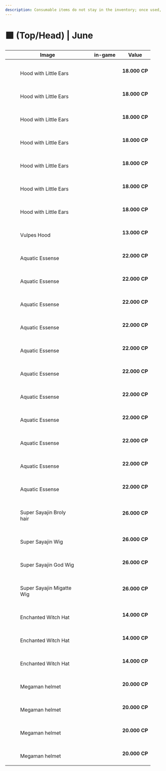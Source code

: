 ```yaml
---
description: Consumable items do not stay in the inventory; once used, they are discarded.
---
```


# 🟩 (Top/Head) | June

<table><thead><tr><th width="255.6666259765625">Image</th><th>in-game</th><th>Value</th></tr></thead><tbody><tr><td><div><figure><img src="../../../../.gitbook/assets/image (730).png" alt=""><figcaption><p>Hood with Little Ears</p></figcaption></figure></div></td><td><div><figure><img src="../../../../.gitbook/assets/7 (2).gif" alt=""><figcaption></figcaption></figure></div></td><td><strong>18.000 CP</strong></td></tr><tr><td><div><figure><img src="../../../../.gitbook/assets/image (731).png" alt=""><figcaption><p>Hood with Little Ears</p></figcaption></figure></div></td><td><div><figure><img src="../../../../.gitbook/assets/8 (2).gif" alt=""><figcaption></figcaption></figure></div></td><td><strong>18.000 CP</strong></td></tr><tr><td><div><figure><img src="../../../../.gitbook/assets/image (732).png" alt=""><figcaption><p>Hood with Little Ears</p></figcaption></figure></div></td><td><div><figure><img src="../../../../.gitbook/assets/9 (2).gif" alt=""><figcaption></figcaption></figure></div></td><td><strong>18.000 CP</strong></td></tr><tr><td><div><figure><img src="../../../../.gitbook/assets/image (733).png" alt=""><figcaption><p>Hood with Little Ears</p></figcaption></figure></div></td><td><div><figure><img src="../../../../.gitbook/assets/10 (2).gif" alt=""><figcaption></figcaption></figure></div></td><td><strong>18.000 CP</strong></td></tr><tr><td><div><figure><img src="../../../../.gitbook/assets/image (734).png" alt=""><figcaption><p>Hood with Little Ears</p></figcaption></figure></div></td><td><div><figure><img src="../../../../.gitbook/assets/11 (2).gif" alt=""><figcaption></figcaption></figure></div></td><td><strong>18.000 CP</strong></td></tr><tr><td><div><figure><img src="../../../../.gitbook/assets/image (735).png" alt=""><figcaption><p>Hood with Little Ears</p></figcaption></figure></div></td><td><div><figure><img src="../../../../.gitbook/assets/12 (2).gif" alt=""><figcaption></figcaption></figure></div></td><td><strong>18.000 CP</strong></td></tr><tr><td><div><figure><img src="../../../../.gitbook/assets/image (736).png" alt=""><figcaption><p>Hood with Little Ears</p></figcaption></figure></div></td><td><div><figure><img src="../../../../.gitbook/assets/13 (1).gif" alt=""><figcaption></figcaption></figure></div></td><td><strong>18.000 CP</strong></td></tr><tr><td><div><figure><img src="../../../../.gitbook/assets/image (752).png" alt=""><figcaption><p>Vulpes Hood</p></figcaption></figure></div></td><td><div><figure><img src="../../../../.gitbook/assets/29 (1).gif" alt=""><figcaption></figcaption></figure></div></td><td><strong>13.000 CP</strong></td></tr><tr><td><div><figure><img src="../../../../.gitbook/assets/image (753).png" alt=""><figcaption><p>Aquatic Essense</p></figcaption></figure></div></td><td><div><figure><img src="../../../../.gitbook/assets/30 (1).gif" alt=""><figcaption></figcaption></figure></div></td><td><strong>22.000 CP</strong></td></tr><tr><td><div><figure><img src="../../../../.gitbook/assets/image (754).png" alt=""><figcaption><p>Aquatic Essense</p></figcaption></figure></div></td><td><div><figure><img src="../../../../.gitbook/assets/31.gif" alt=""><figcaption></figcaption></figure></div></td><td><strong>22.000 CP</strong></td></tr><tr><td><div><figure><img src="../../../../.gitbook/assets/image (755).png" alt=""><figcaption><p>Aquatic Essense</p></figcaption></figure></div></td><td><div><figure><img src="../../../../.gitbook/assets/32.gif" alt=""><figcaption></figcaption></figure></div></td><td><strong>22.000 CP</strong></td></tr><tr><td><div><figure><img src="../../../../.gitbook/assets/image (756).png" alt=""><figcaption><p>Aquatic Essense</p></figcaption></figure></div></td><td><div><figure><img src="../../../../.gitbook/assets/33 (1).gif" alt=""><figcaption></figcaption></figure></div></td><td><strong>22.000 CP</strong></td></tr><tr><td><div><figure><img src="../../../../.gitbook/assets/image (757).png" alt=""><figcaption><p>Aquatic Essense</p></figcaption></figure></div></td><td><div><figure><img src="../../../../.gitbook/assets/34.gif" alt=""><figcaption></figcaption></figure></div></td><td><strong>22.000 CP</strong></td></tr><tr><td><div><figure><img src="../../../../.gitbook/assets/image (758).png" alt=""><figcaption><p>Aquatic Essense</p></figcaption></figure></div></td><td><div><figure><img src="../../../../.gitbook/assets/35.gif" alt=""><figcaption></figcaption></figure></div></td><td><strong>22.000 CP</strong></td></tr><tr><td><div><figure><img src="../../../../.gitbook/assets/image (759).png" alt=""><figcaption><p>Aquatic Essense</p></figcaption></figure></div></td><td><div><figure><img src="../../../../.gitbook/assets/36.gif" alt=""><figcaption></figcaption></figure></div></td><td><strong>22.000 CP</strong></td></tr><tr><td><div><figure><img src="../../../../.gitbook/assets/image (760).png" alt=""><figcaption><p>Aquatic Essense</p></figcaption></figure></div></td><td><div><figure><img src="../../../../.gitbook/assets/37.gif" alt=""><figcaption></figcaption></figure></div></td><td><strong>22.000 CP</strong></td></tr><tr><td><div><figure><img src="../../../../.gitbook/assets/image (761).png" alt=""><figcaption><p>Aquatic Essense</p></figcaption></figure></div></td><td><div><figure><img src="../../../../.gitbook/assets/38.gif" alt=""><figcaption></figcaption></figure></div></td><td><strong>22.000 CP</strong></td></tr><tr><td><div><figure><img src="../../../../.gitbook/assets/image (762).png" alt=""><figcaption><p>Aquatic Essense</p></figcaption></figure></div></td><td><div><figure><img src="../../../../.gitbook/assets/39.gif" alt=""><figcaption></figcaption></figure></div></td><td><strong>22.000 CP</strong></td></tr><tr><td><div><figure><img src="../../../../.gitbook/assets/image (763).png" alt=""><figcaption><p>Aquatic Essense</p></figcaption></figure></div></td><td><div><figure><img src="../../../../.gitbook/assets/40.gif" alt=""><figcaption></figcaption></figure></div></td><td><strong>22.000 CP</strong></td></tr><tr><td><div><figure><img src="../../../../.gitbook/assets/image (764).png" alt=""><figcaption><p>Super Sayajin Broly hair</p></figcaption></figure></div></td><td><div><figure><img src="../../../../.gitbook/assets/41.gif" alt=""><figcaption></figcaption></figure></div></td><td><strong>26.000 CP</strong></td></tr><tr><td><div><figure><img src="../../../../.gitbook/assets/image (765).png" alt=""><figcaption><p>Super Sayajin Wig</p></figcaption></figure></div></td><td><div><figure><img src="../../../../.gitbook/assets/42.gif" alt=""><figcaption></figcaption></figure></div></td><td><strong>26.000 CP</strong></td></tr><tr><td><div><figure><img src="../../../../.gitbook/assets/image (766).png" alt=""><figcaption><p>Super Sayajin God Wig</p></figcaption></figure></div></td><td><div><figure><img src="../../../../.gitbook/assets/43.gif" alt=""><figcaption></figcaption></figure></div></td><td><strong>26.000 CP</strong></td></tr><tr><td><div><figure><img src="../../../../.gitbook/assets/image (767).png" alt=""><figcaption><p>Super Sayajin Migatte Wig</p></figcaption></figure></div></td><td><div><figure><img src="../../../../.gitbook/assets/44 (1).gif" alt=""><figcaption></figcaption></figure></div></td><td><strong>26.000 CP</strong></td></tr><tr><td><div><figure><img src="../../../../.gitbook/assets/image (768).png" alt=""><figcaption><p>Enchanted Witch Hat</p></figcaption></figure></div></td><td><div><figure><img src="../../../../.gitbook/assets/45.gif" alt=""><figcaption></figcaption></figure></div></td><td><strong>14.000 CP</strong></td></tr><tr><td><div><figure><img src="../../../../.gitbook/assets/image (769).png" alt=""><figcaption><p>Enchanted Witch Hat</p></figcaption></figure></div></td><td><div><figure><img src="../../../../.gitbook/assets/46.gif" alt=""><figcaption></figcaption></figure></div></td><td><strong>14.000 CP</strong></td></tr><tr><td><div><figure><img src="../../../../.gitbook/assets/image (770).png" alt=""><figcaption><p>Enchanted Witch Hat</p></figcaption></figure></div></td><td><div><figure><img src="../../../../.gitbook/assets/47.gif" alt=""><figcaption></figcaption></figure></div></td><td><strong>14.000 CP</strong></td></tr><tr><td><div><figure><img src="../../../../.gitbook/assets/image (771).png" alt=""><figcaption><p>Megaman helmet</p></figcaption></figure></div></td><td><div><figure><img src="../../../../.gitbook/assets/48.gif" alt=""><figcaption></figcaption></figure></div></td><td><strong>20.000 CP</strong></td></tr><tr><td><div><figure><img src="../../../../.gitbook/assets/image (772).png" alt=""><figcaption><p>Megaman helmet</p></figcaption></figure></div></td><td><div><figure><img src="../../../../.gitbook/assets/49.gif" alt=""><figcaption></figcaption></figure></div></td><td><strong>20.000 CP</strong></td></tr><tr><td><div><figure><img src="../../../../.gitbook/assets/image (773).png" alt=""><figcaption><p>Megaman helmet</p></figcaption></figure></div></td><td><div><figure><img src="../../../../.gitbook/assets/50.gif" alt=""><figcaption></figcaption></figure></div></td><td><strong>20.000 CP</strong></td></tr><tr><td><div><figure><img src="../../../../.gitbook/assets/image (774).png" alt=""><figcaption><p>Megaman helmet</p></figcaption></figure></div></td><td><div><figure><img src="../../../../.gitbook/assets/51 (1).gif" alt=""><figcaption></figcaption></figure></div></td><td><strong>20.000 CP</strong></td></tr></tbody></table>

